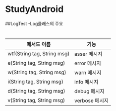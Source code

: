 # StudyAndroid
##LogTest
-Log클래스의 주요  
#





|메서드 이름|기능|
|------|---|
|wtf(String tag, String msg)|asser 메시지|
|e(String tag, String msg)|error 메시지|
|w(String tag, String msg)|warn 메시지|
|i(String tag, String msg)|info 메시지|
|d(String tag, String msg)|debug 메시지|
|v(String tag, String msg)|verbose 메시지|
